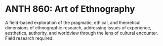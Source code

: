 # ANTH 860: Art of Ethnography

A field-based exploration of the pragmatic, ethical, and theoretical dimensions of ethnographic research, addressing issues of experience, aesthetics, authority, and worldview through the lens of cultural encounter. Field research required.